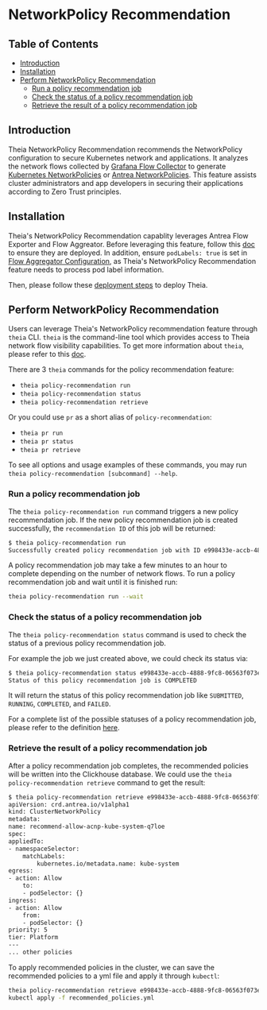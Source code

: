 # NetworkPolicy Recommendation

## Table of Contents

<!-- toc -->
- [Introduction](#introduction)
- [Installation](#installation)
- [Perform NetworkPolicy Recommendation](#perform-networkpolicy-recommendation)
  - [Run a policy recommendation job](#run-a-policy-recommendation-job)
  - [Check the status of a policy recommendation job](#check-the-status-of-a-policy-recommendation-job)
  - [Retrieve the result of a policy recommendation job](#retrieve-the-result-of-a-policy-recommendation-job)
<!-- /toc -->

## Introduction

Theia NetworkPolicy Recommendation recommends the NetworkPolicy configuration to secure Kubernetes
network and applications. It analyzes the network flows collected by
[Grafana Flow Collector](network-flow-visibility.md#grafana-flow-collector) to generate
[Kubernetes NetworkPolicies](https://kubernetes.io/docs/concepts/services-networking/network-policies/)
or [Antrea NetworkPolicies](https://github.com/antrea-io/antrea/blob/main/docs/antrea-network-policy.md).
This feature assists cluster administrators and app developers in securing their applications
according to Zero Trust principles.

## Installation

Theia's NetworkPolicy Recommendation capablity leverages Antrea Flow Exporter and Flow Aggreator.
Before leveraging this feature, follow this [doc](https://github.com/antrea-io/antrea/blob/main/docs/network-flow-visibility.md)
to ensure they are deployed. In addition, ensure `podLabels: true` is set in [Flow Aggregator Configuration](https://github.com/antrea-io/antrea/blob/main/docs/network-flow-visibility.md#configuration-1),
as Theia's NetworkPolicy Recommendation feature needs to process pod label information.

Then, please follow these [deployment steps](network-flow-visibility.md#deployment-steps)
to deploy Theia.

<!-- Comment out following lines since user won't need to deploy Spark Operator separately after PR#31 merged. -->

<!-- After we finish the deployment of Grafana Flow Collector and can see some flow records in the Grafana UI,
we can continue to deploy other necessary components of policy recommendation feature:

We need to install the [Kubernetes Operator for Apache Spark](https://github.com/GoogleCloudPlatform/spark-on-k8s-operator)
in the cluster. Our policy recommendation logic is implemented as a [Spark](https://github.com/apache/spark)
application, the Kubernetes Operator for Apache Spark helps us schedule the Spark job in the Kubernetes cluster.

Please run the following commands:

```bash
helm repo add spark-operator https://googlecloudplatform.github.io/spark-on-k8s-operator
helm install policy-reco spark-operator/spark-operator --namespace flow-visibility --set image.tag=latest
```

This will install the Kubernetes Operator for Apache Spark into the `flow-visibility` Namespace.

Once we finish these deployment steps, we should see the `policy-reco-spark-operator` Pod running inside the `flow-visibility` namespace:

```bash
$ kubectl get pods -n flow-visibility
NAME                                          READY   STATUS    RESTARTS   AGE
policy-reco-spark-operator-56c4cb454c-4vhfh   1/1     Running   0          2m19s
``` -->

## Perform NetworkPolicy Recommendation

Users can leverage Theia's NetworkPolicy recommendation feature through `theia` CLI.
`theia` is the command-line tool which provides access to Theia network flow visibility capabilities.
To get more information about `theia`, please refer to this [doc](theia.md).

There are 3 `theia` commands for the policy recommendation feature:

- `theia policy-recommendation run`
- `theia policy-recommendation status`
- `theia policy-recommendation retrieve`

Or you could use `pr` as a short alias of `policy-recommendation`:

- `theia pr run`
- `theia pr status`
- `theia pr retrieve`

To see all options and usage examples of these commands, you may run `theia policy-recommendation [subcommand] --help`.

### Run a policy recommendation job

The `theia policy-recommendation run` command triggers a new policy recommendation job.
If the new policy recommendation job is created successfully, the `recommendation ID` of this job will be returned:

```bash
$ theia policy-recommendation run
Successfully created policy recommendation job with ID e998433e-accb-4888-9fc8-06563f073e86
```

A policy recommendation job may take a few minutes to an hour to complete
depending on the number of network flows. To run a policy recommendation job
and wait until it is finished run:

```bash
theia policy-recommendation run --wait
```

### Check the status of a policy recommendation job

The `theia policy-recommendation status` command is used to check the status of a previous policy recommendation job.

For example the job we just created above, we could check its status via:

```bash
$ theia policy-recommendation status e998433e-accb-4888-9fc8-06563f073e86
Status of this policy recommendation job is COMPLETED
```

It will return the status of this policy recommendation job like `SUBMITTED`, `RUNNING`, `COMPLETED`, and `FAILED`.

For a complete list of the possible statuses of a policy recommendation job, please refer to the definition [here](https://github.com/GoogleCloudPlatform/spark-on-k8s-operator/blob/master/docs/api-docs.md#applicationstatetypestring-alias).

### Retrieve the result of a policy recommendation job

After a policy recommendation job completes, the recommended policies will be written into the Clickhouse database. We could use the `theia policy-recommendation retrieve` command to get the result:

```bash
$ theia policy-recommendation retrieve e998433e-accb-4888-9fc8-06563f073e86
apiVersion: crd.antrea.io/v1alpha1
kind: ClusterNetworkPolicy
metadata:
name: recommend-allow-acnp-kube-system-q7loe
spec:
appliedTo:
- namespaceSelector:
    matchLabels:
        kubernetes.io/metadata.name: kube-system
egress:
- action: Allow
    to:
    - podSelector: {}
ingress:
- action: Allow
    from:
    - podSelector: {}
priority: 5
tier: Platform
---
... other policies
```

To apply recommended policies in the cluster, we can save the recommended policies
to a yml file and apply it through `kubectl`:

```bash
theia policy-recommendation retrieve e998433e-accb-4888-9fc8-06563f073e86 -f recommended_policies.yml
kubectl apply -f recommended_policies.yml
```
